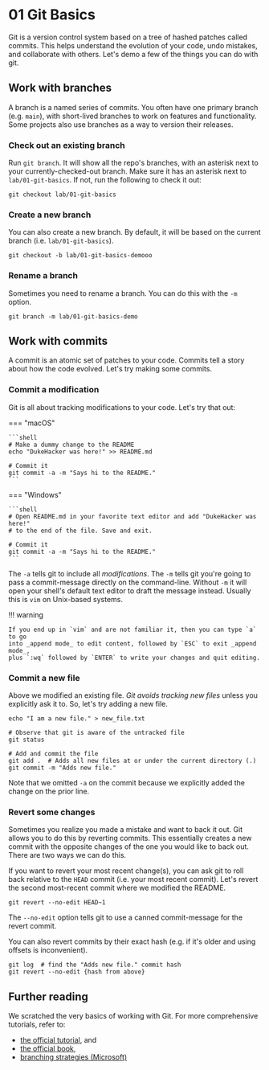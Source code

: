 # 01 Git Basics

Git is a version control system based on a tree of hashed patches called
commits. This helps understand the evolution of your code, undo mistakes, and
collaborate with others. Let's demo a few of the things you can do with git.

## Work with branches

A branch is a named series of commits. You often have one primary branch (e.g.
`main`), with short-lived branches to work on features and functionality. Some
projects also use branches as a way to version their releases.

### Check out an existing branch

Run `git branch`. It will show all the repo's branches, with an asterisk next to
your currently-checked-out branch. Make sure it has an asterisk next to
`lab/01-git-basics`. If not, run the following to check it out:

```shell
git checkout lab/01-git-basics
```

### Create a new branch

You can also create a new branch. By default, it will be based on the current 
branch (i.e. `lab/01-git-basics`).

```shell
git checkout -b lab/01-git-basics-demooo
```

### Rename a branch

Sometimes you need to rename a branch. You can do this with the `-m` option.

```shell
git branch -m lab/01-git-basics-demo
```

## Work with commits

A commit is an atomic set of patches to your code. Commits tell a story 
about how the code evolved. Let's try making some commits.

### Commit a modification

Git is all about tracking modifications to your code. Let's try that out:

=== "macOS"

    ```shell
    # Make a dummy change to the README
    echo "DukeHacker was here!" >> README.md
    
    # Commit it
    git commit -a -m "Says hi to the README."
    ```

=== "Windows"

    ```shell
    # Open README.md in your favorite text editor and add "DukeHacker was here!" 
    # to the end of the file. Save and exit.
    
    # Commit it
    git commit -a -m "Says hi to the README."
    ```

The `-a` tells git to include all _modifications_. The `-m` tells git you're
going to pass a commit-message directly on the command-line. Without `-m` it
will open your shell's default text editor to draft the message instead. Usually
this is `vim` on Unix-based systems.

!!! warning

    If you end up in `vim` and are not familiar it, then you can type `a` to go 
    into _append mode_ to edit content, followed by `ESC` to exit _append mode_,
    plus `:wq` followed by `ENTER` to write your changes and quit editing.

### Commit a new file

Above we modified an existing file. _Git avoids tracking new files_ unless you
explicitly ask it to. So, let's try adding a new file.

```shell
echo "I am a new file." > new_file.txt

# Observe that git is aware of the untracked file
git status

# Add and commit the file
git add .  # Adds all new files at or under the current directory (.)
git commit -m "Adds new file."
```

Note that we omitted `-a` on the commit because we explicitly added the change
on the prior line.

### Revert some changes

Sometimes you realize you made a mistake and want to back it out. Git allows you
to do this by reverting commits. This essentially creates a new commit with the
opposite changes of the one you would like to back out. There are two ways we
can do this.

If you want to revert your most recent change(s), you can ask git to roll back
relative to the `HEAD` commit (i.e. your most recent commit). Let's revert the
second most-recent commit where we modified the README.

```shell
git revert --no-edit HEAD~1
```

The `--no-edit` option tells git to use a canned commit-message for the revert
commit.

You can also revert commits by their exact hash (e.g. if it's older and using
offsets is inconvenient).

```shell
git log  # find the "Adds new file." commit hash
git revert --no-edit {hash from above}
```

## Further reading

We scratched the very basics of working with Git. For more comprehensive 
tutorials, refer to:

- [the official tutorial](https://git-scm.com/docs/gittutorial), and
- [the official book](https://git-scm.com/book/en/v2),
- [branching strategies (Microsoft)](https://learn.microsoft.com/en-us/azure/devops/repos/git/git-branching-guidance?view=azure-devops)
